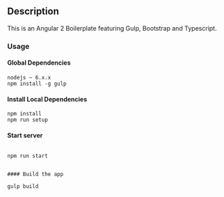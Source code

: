## Description

This is an Angular 2 Boilerplate featuring Gulp, Bootstrap and Typescript.

### Usage

#### Global Dependencies

```
nodejs ~ 6.x.x
npm install -g gulp
```

#### Install Local Dependencies
```
npm install
npm run setup
```

#### Start server

```

npm run start


#### Build the app

gulp build
